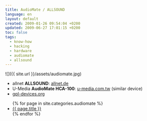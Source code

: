 ```yaml
---
title: AudioMate / ALLSOUND
language: en
layout: default
created: 2009-01-26 09:54:04 +0200
updated: 2009-06-27 17:01:15 +0200
toc: false
tags:
  - know-how
  - hacking
  - hardware
  - audiomate
  - allsound
---
```

![]({{ site.url }}/assets/audiomate.jpg)

* allnet **ALLSOUND**: [allnet.de](http://www.allnet.de/downloads.php?produkt=ALLSOUND)
* U-Media **AudioMate HCA-100**: [u-media.com.tw](http://www.u-media.com.tw/content/product/HCA-200V.php) (similar device)
* [gpl-devices.org](http://wiki.gpl-devices.org/index.php/U-Media_HCA-100)

<ul>
{% for page in site.categories.audiomate %}
  <li><a href="{{ page.url }}">{{ page.title }}</a></li>
{% endfor %}
</ul>
